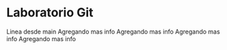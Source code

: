 ﻿ # Laboratorio Git
Linea desde main
A g r e g a n d o   m a s   i n f o  
 A g r e g a n d o  
 m a s  
 i n f o  
 Agregando mas info
Agregando mas info
